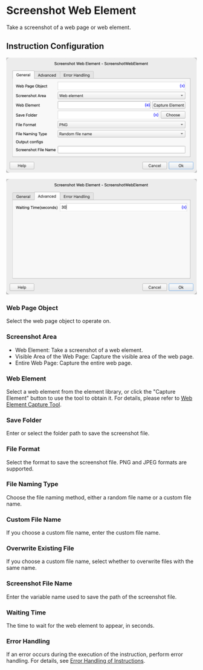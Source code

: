 # Screenshot Web Element

Take a screenshot of a web page or web element.

## Instruction Configuration

![General Configuration Dialog for Web Page Screenshot](screenshot_web_element_general_config.png)

![Advanced Configuration Dialog for Web Page Screenshot](screenshot_web_element_advanced_config.png)

### Web Page Object

Select the web page object to operate on.

### Screenshot Area

- Web Element: Take a screenshot of a web element.
- Visible Area of the Web Page: Capture the visible area of the web page.
- Entire Web Page: Capture the entire web page.

### Web Element

Select a web element from the element library, or click the "Capture Element" button to use the tool to obtain it. For details, please refer to [Web Element Capture Tool](../../../manual/web_element_capture_tool.md).

### Save Folder

Enter or select the folder path to save the screenshot file.

### File Format

Select the format to save the screenshot file. PNG and JPEG formats are supported.

### File Naming Type

Choose the file naming method, either a random file name or a custom file name.

### Custom File Name

If you choose a custom file name, enter the custom file name.

### Overwrite Existing File

If you choose a custom file name, select whether to overwrite files with the same name.

### Screenshot File Name

Enter the variable name used to save the path of the screenshot file.

### Waiting Time

The time to wait for the web element to appear, in seconds.

### Error Handling

If an error occurs during the execution of the instruction, perform error handling. For details, see [Error Handling of Instructions](../../../manual/error_handling.md).
